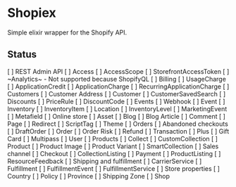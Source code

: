 # Shopiex
Simple elixir wrapper for the Shopify API.

## Status

[ ] REST Admin API
	[ ] Access
		[ ] AccessScope
		[ ] StorefrontAccessToken
	[ ] ~Analytics~
		- Not supported because ShopifyQL
	[ ] Billing
		[ ] UsageCharge
		[ ] ApplicationCredit
		[ ] ApplicationCharge
		[ ] RecurringApplicationCharge
	[ ] Customers
		[ ] Customer Address
		[ ] Customer
		[ ] CustomerSavedSearch
	[ ] Discounts
		[ ] PriceRule
		[ ] DiscountCode
	[ ] Events
		[ ] Webhook
		[ ] Event
	[ ] Inventory
		[ ] InventoryItem
		[ ] Location
		[ ] InventoryLevel
	[ ] MarketingEvent
	[ ] Metafield
	[ ] Online store
		[ ] Asset
		[ ] Blog
		[ ] Blog Article
		[ ] Comment
		[ ] Page
		[ ] Redirect
		[ ] ScriptTag
		[ ] Theme
	[ ] Orders
		[ ] Abandoned checkouts
		[ ] DraftOrder
		[ ] Order
		[ ] Order Risk
		[ ] Refund
		[ ] Transaction
	[ ] Plus
		[ ] Gift Card
		[ ] Multipass
		[ ] User
	[ ] Products
		[ ] Collect
		[ ] CustomCollection
		[ ] Product
		[ ] Product Image
		[ ] Product Variant
		[ ] SmartCollection
	[ ] Sales channel
		[ ] Checkout
		[ ] CollectionListing
		[ ] Payment
		[ ] ProductListing
		[ ] ResourceFeedback
	[ ] Shipping and fulfillment
		[ ] CarrierService
		[ ] Fulfillment
		[ ] FulfillmentEvent
		[ ] FulfillmentService
	[ ] Store properties
		[ ] Country
		[ ] Policy
		[ ] Province
		[ ] Shipping Zone
		[ ] Shop
